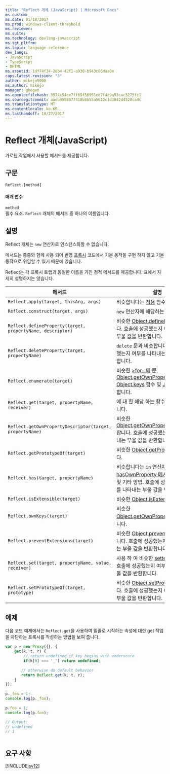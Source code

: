 ```yaml
---
title: "Reflect 개체 (JavaScript) | Microsoft Docs"
ms.custom: 
ms.date: 01/18/2017
ms.prod: windows-client-threshold
ms.reviewer: 
ms.suite: 
ms.technology: devlang-javascript
ms.tgt_pltfrm: 
ms.topic: language-reference
dev_langs:
- JavaScript
- TypeScript
- DHTML
ms.assetid: 1df74f34-2eb4-42f1-a930-b943c86daa0e
caps.latest.revision: "3"
author: mikejo5000
ms.author: mikejo
manager: ghogen
ms.openlocfilehash: 3574c54ee7ff69f56951cd7f4c9a93cac5275fc1
ms.sourcegitcommit: aadb9588877418b8b55a5612c1d3842d4520ca4c
ms.translationtype: MT
ms.contentlocale: ko-KR
ms.lasthandoff: 10/27/2017
---
```

# <a name="reflect-object-javascript"></a>Reflect 개체(JavaScript)
가로챈 작업에서 사용할 메서드를 제공합니다.  
  
## <a name="syntax"></a>구문  
  
```  
Reflect.[method]  
```  
  
#### <a name="parameters"></a>매개 변수  
 `method`  
 필수 요소. `Reflect` 개체의 메서드 중 하나의 이름입니다.  
  
## <a name="remarks"></a>설명  
 Reflect 개체는 `new` 연산자로 인스턴스화할 수 없습니다.  
  
 메서드는 종종와 함께 사용 되어 반영 [프록시](../../javascript/reference/proxy-object-javascript.md) 코드에서 기본 동작을 구현 하지 않고 기본 동작으로 위임할 수 있기 때문에 있습니다.  
  
 Reflect는 각 프록시 트랩과 동일한 이름을 가진 정적 메서드를 제공합니다. 표에서 자세히 설명하지는 않습니다.  
  
|메서드|설명|  
|------------|-----------------|  
|`Reflect.apply(target, thisArg, args)`|비슷합니다는 [적용](../../javascript/reference/apply-method-function-javascript.md) 함수 개체의 메서드.|  
|`Reflect.construct(target, args)`|`new` 연산자에 해당하는 함수입니다.|  
|`Reflect.defineProperty(target, propertyName, descriptor)`|비슷한 [Object.defineProperty](../../javascript/reference/object-defineproperty-function-javascript.md)합니다. 호출에 성공했는지 여부를 나타내는 부울 값을 반환합니다.|  
|`Reflect.deleteProperty(target, propertyName)`|`delete` 문과 비슷합니다. 호출에 성공했는지 여부를 나타내는 부울 값을 반환합니다.|  
|`Reflect.enumerate(target)`|비슷한 [>for...에](../../javascript/reference/for-dot-dot-dot-in-statement-javascript.md) 문, [Object.getOwnPropertySymbols](../../javascript/reference/object-getownpropertysymbols-function-javascript.md), [Object.keys](../../javascript/reference/object-keys-function-javascript.md) 함수 및 [JSON.stringify](../../javascript/reference/json-stringify-function-javascript.md)합니다.|  
|`Reflect.get(target, propertyName, receiver)`|에 대 한 해당 하는 함수 [getter](../../javascript/creating-objects-javascript.md) 속성입니다.|  
|`Reflect.getOwnPropertyDescriptor(target, propertyName)`|비슷한 [Object.getOwnPropertyDescriptor](../../javascript/reference/object-getownpropertydescriptor-function-javascript.md)합니다. 호출에 성공했는지 여부를 나타내는 부울 값을 반환합니다.|  
|`Reflect.getPrototypeOf(target)`|비슷한 [Object.getPrototypeOf](../../javascript/reference/object-getprototypeof-function-javascript.md)합니다.|  
|`Reflect.has(target, propertyName)`|비슷합니다는 `in` 연산자 [hasOwnProperty 메서드 (Object)](../../javascript/reference/hasownproperty-method-object-javascript.md), 및 기타 방법. 호출에 성공했는지 여부를 나타내는 부울 값을 반환합니다.|  
|`Reflect.isExtensible(target)`|비슷한 [Object.isExtensible](../../javascript/reference/object-isextensible-function-javascript.md)합니다.|  
|`Reflect.ownKeys(target)`|비슷한 [Object.getOwnPropertyNames](../../javascript/reference/object-getownpropertynames-function-javascript.md)합니다.|  
|`Reflect.preventExtensions(target)`|비슷한 [Object.preventExtensions](../../javascript/reference/object-preventextensions-function-javascript.md)합니다. 호출에 성공했는지 여부를 나타내는 부울 값을 반환합니다.|  
|`Reflect.set(target, propertyName, value, receiver)`|사용 하 여 비슷한 [setter](../../javascript/creating-objects-javascript.md) 속성입니다. 호출에 성공했는지 여부를 나타내는 부울 값을 반환합니다.|  
|`Reflect.setPrototypeOf(target, prototype)`|비슷한 [Object.setPrototypeOf](../../javascript/reference/object-setprototypeof-function-javascript.md)합니다. 호출에 성공했는지 여부를 나타내는 부울 값을 반환합니다.|  
  
## <a name="example"></a>예제  
 다음 코드 예제에서는 `Reflect.get`을 사용하여 밑줄로 시작하는 속성에 대한 get 작업을 차단하는 프록시를 작성하는 방법을 보여 줍니다.  
  
```JavaScript  
var p = new Proxy({}, {  
    get(k, t, r) {  
        // return undefined if key begins with underscore  
        if(k[0] === '_') return undefined;  
  
       // otherwise do default behavior  
       return Reflect.get(k, t, r);  
    }  
});  
  
p._foo = 1;  
console.log(p._foo);  
  
p.foo = 1;  
console.log(p.foo);  
  
// Output:  
// undefined  
// 1  
  
```  
  
## <a name="requirements"></a>요구 사항  
 [!INCLUDE[jsv12](../../javascript/reference/includes/jsv12-md.md)]